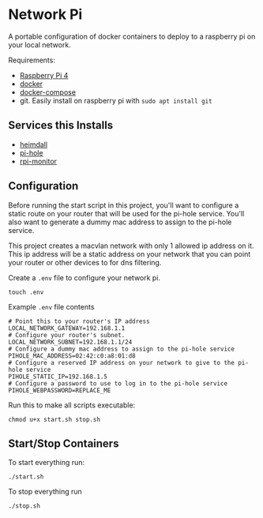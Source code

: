 # Network Pi
A portable configuration of docker containers to deploy to a raspberry pi on your local network.

Requirements:
- [Raspberry Pi 4](https://www.raspberrypi.org/products/raspberry-pi-4-model-b/)
- [docker](https://docs.docker.com/engine/install/debian/)
- [docker-compose](https://docs.docker.com/compose/install/#install-using-pip)
- git. Easily install on raspberry pi with `sudo apt install git`

## Services this Installs
- [heimdall](https://docs.linuxserver.io/images/docker-heimdall)
- [pi-hole](https://docs.pi-hole.net/)
- [rpi-monitor](https://xavierberger.github.io/RPi-Monitor-docs/index.html)
## Configuration
Before running the start script in this project, you'll want to configure a static route on your router that will be used for the pi-hole service. You'll also want to generate a dummy mac address to assign to the pi-hole service.

This project creates a macvlan network with only 1 allowed ip address on it. This ip address will be a static address on your network that you can point your router or other devices to for dns filtering.

Create a `.env` file to configure your network pi.
```
touch .env
```

Example `.env` file contents
```
# Point this to your router's IP address
LOCAL_NETWORK_GATEWAY=192.168.1.1
# Configure your router's subnet.
LOCAL_NETWORK_SUBNET=192.168.1.1/24
# Configure a dummy mac address to assign to the pi-hole service
PIHOLE_MAC_ADDRESS=02:42:c0:a8:01:d8
# Configure a reserved IP address on your network to give to the pi-hole service
PIHOLE_STATIC_IP=192.168.1.5
# Configure a password to use to log in to the pi-hole service
PIHOLE_WEBPASSWORD=REPLACE_ME
```

Run this to make all scripts executable:
```
chmod u+x start.sh stop.sh
```

## Start/Stop Containers
To start everything run:
```
./start.sh
```

To stop everything run
```
./stop.sh
```